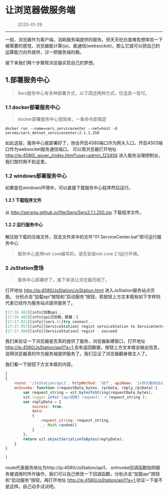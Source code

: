 # 让浏览器做服务端
>2020-01-26

------------


  一般，浏览器作为客户端，消耗服务端提供的服务。但天天吃白食难免想体验一下被需要的感觉。浏览器能计算(js)、能通信(websocket)，那么它就可以把自己的运算能力向外提供，过一把服务端的瘾。

接下来我们两个步骤帮浏览器实现自己的梦想。


## 1.部署服务中心
>Sers服务中心有多种部署方式，以下简述两种方式，任选其一皆可。

### 1.1 docker部署服务中心
>docker部署服务中心很简单，一条命令即搞定

```shell
docker run --name=sers_servicecenter --net=host -d sersms/sers_dotnet_servicecenter:2.1.1.250
```

如此这般，服务中心就部署好了，他会开启4580端口作为网关入口，开启4503端口作为websocket服务通信端口。
可以用浏览器打开地址 <http://ip:4580/_gover_/index.html?user=admin_123456> 进入服务治理控制台，我们暂时用不到这里。


### 1.2 windows部署服务中心
如果是在windows环境中，可以直接下载服务中心程序然后运行。
#### 1.2.1 下载程序文件
从 <http://sersms.github.io/file/Sers/Sers2.1.1.250.zip> 下载程序文件。
#### 1.2.2 运行服务中心
解压刚下载的压缩文件，双击文件夹中的文件“01 ServiceCenter.bat”即可运行服务中心
>服务中心是用net core编写的，请先安装net core 2.1运行环境。


### 2 JsStation登场
>服务中心部署好了，接下来该让浏览器亮相了。

打开地址 <http://ip:4580/JsStation/JsStation.html> 进入JsStation服务站点页面。
分别点击“加载api”按钮和“启动服务”按钮，若按钮上方文本框有如下字样则代表已经作为服务站点提供服务了。

```javascript
[17:16.482][info]加载api...
[17:16.485][info]api已加载，数量：1
[17:17.821][info][sers.CL]try connect...
[17:17.957][info][ServiceStation] regist serviceStation to ServiceCenter...
[17:17.980][info][ServiceStation] regist - succeed
```
 我们来验证一下浏览器是否真的提供了服务，浏览器新建窗口，打开地址 <http://ip:4580/JsStation/api1?a=1>,会有返回数据，按钮上方文本框会输出信息，说明浏览器真的作为服务端提供服务了。我们见证了浏览器翻身做主人了。
 
我们看一下按钮下方文本框的内容。 
```javascript
[
{
    route: '/JsStation/api1', httpMethod: 'GET', apiName: 'js作为服务站点',
    onInvoke: function (requestData_bytes, rpcData, reply_rpcData) {
        var request_string = vit.bytesToString(requestData_bytes);
        vit.logger.info('[api调用] request:' + request_string );
        var replyData = {
            success: true,
            data:
            {
                request_string: request_string,
                _: Math.random()
            }
        };
        return vit.objectSerializeToBytes(replyData);
    }
}

]

```
route代表服务地址为http://ip:4580/JsStation/api1， onInvoke回调函数指明服务被调用时所作操作，我们可以自己修改一下回调函数，分别点击“加载api”按钮和“启动服务”按钮，再打开地址 <http://ip:4580/JsStation/api1?a=1>,验证一下是不是这样。自己动手试试吧。




